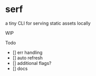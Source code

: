 # serf
a tiny CLI for serving static assets locally

WIP

Todo
- [] err handling
- [] auto refresh
- [] additional flags?
- [] docs